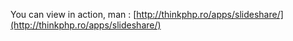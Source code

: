 You can view in action, man : [http://thinkphp.ro/apps/slideshare/](http://thinkphp.ro/apps/slideshare/)